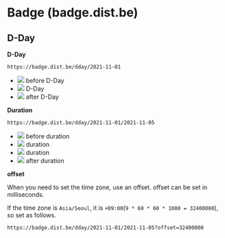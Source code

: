 # Badge (badge.dist.be)

## D-Day

**D-Day**

`https://badge.dist.be/dday/2021-11-01`

- ![](https://badge.dist.be/dday/2021-11-01?now=1634774400000) before D-Day
- ![](https://badge.dist.be/dday/2021-11-01?now=1635724800000) D-Day
- ![](https://badge.dist.be/dday/2021-11-01?now=1635811200000) after D-Day

**Duration**

`https://badge.dist.be/dday/2021-11-01/2021-11-05`

- ![](https://badge.dist.be/dday/2021-11-01/2021-11-05?now=1634774400000) before
  duration
- ![](https://badge.dist.be/dday/2021-11-01/2021-11-05?now=1635724800000)
  duration
- ![](https://badge.dist.be/dday/2021-11-01/2021-11-05?now=1635811200000)
  duration
- ![](https://badge.dist.be/dday/2021-11-01/2021-11-05?now=1636156800000) after
  duration

**offset**

When you need to set the time zone, use an offset. offset can be set in
milliseconds.

If the time zone is `Asia/Seoul`, it is
`+09:00`(`9 * 60 * 60 * 1000 = 32400000`), so set as follows.

`https://badge.dist.be/dday/2021-11-01/2021-11-05?offset=32400000`
